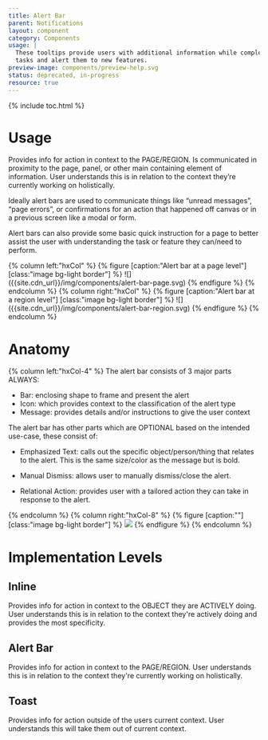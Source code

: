```yaml
---
title: Alert Bar
parent: Notifications
layout: component
category: Components
usage: |
  These tooltips provide users with additional information while completing
  tasks and alert them to new features.
preview-image: components/preview-help.svg
status: deprecated, in-progress
resource: true
---
```


{% include toc.html %}

# Usage

Provides info for action in context to the PAGE/REGION. Is communicated in
proximity to the page, panel, or other main containing element of information.
User understands this is in relation to the context they’re currently working
on holistically.

Ideally alert bars are used to communicate things like “unread messages”, “page
errors”, or confirmations for an action that happened off canvas or in a
previous screen like a modal or form.

Alert bars can also provide some basic quick instruction for a page to better
assist the user with understanding the task or feature they can/need to
perform.

<div class="hxRow">
{% column left:"hxCol" %}
{% figure [caption:"Alert bar at a page level"] [class:"image bg-light border"] %}
![]({{site.cdn_url}}/img/components/alert-bar-page.svg)
{% endfigure %}
{% endcolumn %}
{% column right:"hxCol" %}
{% figure [caption:"Alert bar at a region level"] [class:"image bg-light border"] %}
![]({{site.cdn_url}}/img/components/alert-bar-region.svg)
{% endfigure %}
{% endcolumn %}
</div>

# Anatomy

<div class="hxRow">
{% column left:"hxCol-4" %}
The alert bar consists of 3 major parts ALWAYS:

- Bar: enclosing shape to frame and present the alert
- Icon: which provides context to the classification of the alert type
- Message: provides details and/or instructions to give the user context

The alert bar has other parts which are OPTIONAL based on the intended
use-case, these consist of:

-   Emphasized Text: calls out the specific object/person/thing that relates to
    the alert. This is the same size/color as the message but is bold.

-   Manual Dismiss: allows user to manually dismiss/close the alert.

-   Relational Action: provides user with a tailored action they can take in
    response to the alert.

{% endcolumn %}
{% column right:"hxCol-8" %}
{% figure [caption:""] [class:"image bg-light border"] %}
![]({{site.cdn_url}}/img/components/alert-bar-anatomy.svg)
{% endfigure %}
{% endcolumn %}
</div>

# Implementation Levels

## Inline

Provides info for action in context to the OBJECT they are ACTIVELY doing. User
understands this is in relation to the context they're actively doing and
provides the most specificity.

## Alert Bar

Provides info for action in context to the PAGE/REGION. User understands this
is in relation to the context they're currently working on holistically.

## Toast

Provides info for action outside of the users current context. User understands
this will take them out of current context.
